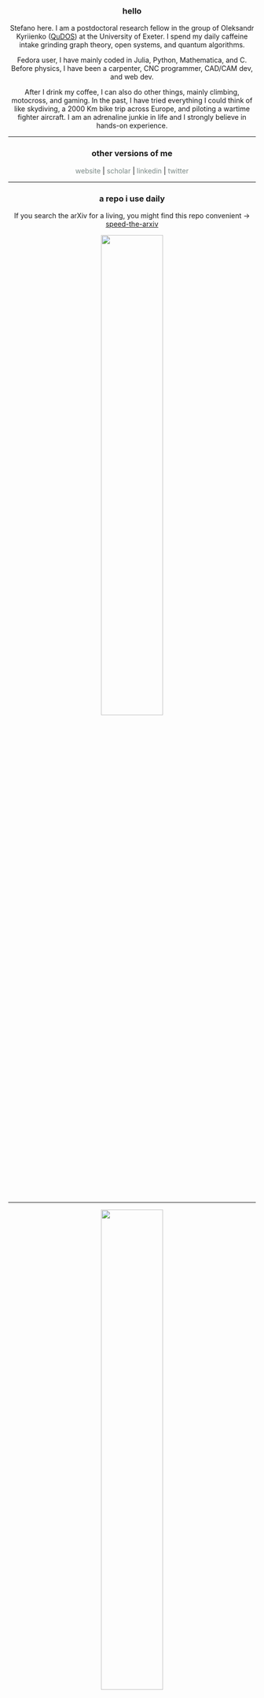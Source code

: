 <h3 align="center">hello</h3>
<p align="center">Stefano here. I am a postdoctoral research fellow in the group of Oleksandr Kyriienko (<a href="https://kyriienko.github.io/index.html">QuDOS</a>) at the University of Exeter. I spend my daily caffeine intake grinding graph theory, open systems, and quantum algorithms.</p>
<p align="center">Fedora user, I have mainly coded in Julia, Python, Mathematica, and C. Before physics, I have been a carpenter, CNC programmer, CAD/CAM dev, and web dev.</p>
<p align="center">After I drink my coffee, I can also do other things, mainly climbing, motocross, and gaming. In the past, I have tried everything I could think of like skydiving, a 2000 Km bike trip across Europe, and piloting a wartime fighter aircraft. I am an adrenaline junkie in life and I strongly believe in hands-on experience.</p>
<hr>
<h3 align="center">other versions of me</h3>
<p align="center">
    <a style="color:#7b8a86; text-decoration:none" href="https://www.stefanoscali.xyz/">website</a> |
    <a style="color:#7b8a86; text-decoration:none" href="https://scholar.google.com/citations?user=j7dg-xwAAAAJ&hl=en">scholar</a> |
    <a style="color:#7b8a86; text-decoration:none" href="https://www.linkedin.com/in/stefano-scali/">linkedin</a> |
    <a style="color:#7b8a86; text-decoration:none" href="https://twitter.com/phystefano">twitter</a></div>
</p>
<hr>
<h3 align="center">a repo i use daily</h3>
<p align="center">If you search the arXiv for a living, you might find this repo convenient -> <a href="https://github.com/mekise/speed-the-arxiv">speed-the-arxiv</a></p>
<p align="center"><img height="50%" width="auto" src="https://github-readme-stats-mekise.vercel.app/api/pin/?username=mekise&repo=speed-the-arxiv&show_owner=true&title_color=fff\&icon_color=f9f9f9\&text_color=9f9f9f\&bg_color=151515"/></p>
<hr>
<p align="center">
    <img height="50%" width="auto" src ="https://github-readme-stats-mekise.vercel.app/api?username=mekise&show_icons=true&rank_icon=github&count_private=true&theme=transparent&hide_border=true&hide=contribs,issues,prs">
    <img height="50%" width="auto" src ="https://github-readme-stats-mekise.vercel.app/api/top-langs/?username=mekise&layout=compact&hide_border=true&theme=transparent&langs_count=6&hide=jupyter%20notebook">
    <img height="50%" width="auto" src ="https://github-readme-streak-stats.herokuapp.com?user=mekise&theme=transparent&hide_border=true">
</p>
<hr>
<h3 align="center">people passing by</h3>
<p align="center"><img height="50%" width="auto" src="https://visitor-badge.laobi.icu/badge?page_id=mekise"/></p>
